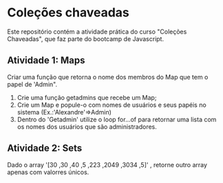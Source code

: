 # Coleções chaveadas
Este repositório contém a atividade prática do curso "Coleções Chaveadas", que faz parte do bootcamp de Javascript.

## Atividade 1: Maps

Criar uma função que retorna o nome dos membros do Map que tem o papel de 'Admin".

1. Crie uma função getadmins que recebe um Map;
2. Crie um Map e popule-o com nomes de usuários e seus papéis no sistema (Ex.:'Alexandre'=>Admin)
3. Dentro do 'Getadmin' utilize o loop for...of para retornar uma lista com os nomes dos usuários que são administradores.

## Atividade 2: Sets
Dado o array '[30 ,30 ,40 ,5 ,223 ,2049 ,3034 ,5]' , retorne outro array apenas com valorres únicos.
